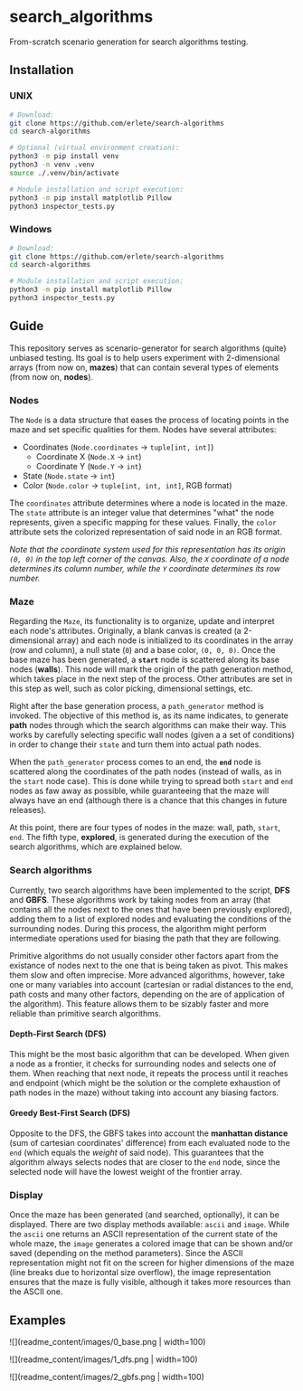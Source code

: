 # search_algorithms

From-scratch scenario generation for search algorithms testing.

## Installation

### UNIX

``` bash
# Download:
git clone https://github.com/erlete/search-algorithms
cd search-algorithms

# Optional (virtual environment creation):
python3 -m pip install venv
python3 -m venv .venv
source ./.venv/bin/activate

# Module installation and script execution:
python3 -m pip install matplotlib Pillow
python3 inspector_tests.py
```

### Windows

```bash
# Download:
git clone https://github.com/erlete/search-algorithms
cd search-algorithms

# Module installation and script execution:
python3 -m pip install matplotlib Pillow
python3 inspector_tests.py
```

## Guide

This repository serves as scenario-generator for search algorithms (quite) unbiased testing. Its goal is to help users experiment with 2-dimensional arrays (from now on, **mazes**) that can contain several types of elements (from now on, **nodes**).

### Nodes

The `Node` is a data structure that eases the process of locating points in the maze and set specific qualities for them. Nodes have several attributes:

* Coordinates (`Node.coordinates` -> `tuple[int, int]`)
	* Coordinate X (`Node.X` -> `int`)
	* Coordinate Y (`Node.Y` -> `int`)
* State (`Node.state` -> `int`)
* Color (`Node.color` -> `tuple[int, int, int]`, RGB format)

The `coordinates` attribute determines where a node is located in the maze. The `state` attribute is an integer value that determines "what" the node represents, given a specific mapping for these values. Finally, the `color` attribute sets the colorized representation of said node in an RGB format.

_Note that the coordinate system used for this representation has its origin `(0, 0)` in the top left corner of the canvas. Also, the `X` coordinate of a node determines its column number, while the `Y` coordinate determines its row number._

### Maze

Regarding the `Maze`, its functionality is to organize, update and interpret each node's attributes. Originally, a blank canvas is created (a 2-dimensional array) and each node is initialized to its coordinates in the array (row and column), a null state (`0`) and a base color, `(0, 0, 0)`. Once the base maze has been generated, a **`start`** node is scattered along its base nodes (**walls**). This node will mark the origin of the path generation method, which takes place in the next step of the process. Other attributes are set in this step as well, such as color picking, dimensional settings, etc.

Right after the base generation process, a `path_generator` method is invoked. The objective of this method is, as its name indicates, to generate **path** nodes through which the search algorithms can make their way. This works by carefully selecting specific wall nodes (given a a set of conditions) in order to change their `state` and turn them into actual path nodes.

When the `path_generator` process comes to an end, the **`end`** node is scattered along the coordinates of the path nodes (instead of walls, as in the `start` node case). This is done while trying to spread both `start` and `end` nodes as faw away as possible, while guaranteeing that the maze will always have an end (although there is a chance that this changes in future releases).

At this point, there are four types of nodes in the maze: wall, path, `start`, `end`. The fifth type, **explored**, is generated during the execution of the search algorithms, which are explained below.

### Search algorithms

Currently, two search algorithms have been implemented to the script, **DFS** and **GBFS**. These algorithms work by taking nodes from an array (that contains all the nodes next to the ones that have been previously explored), adding them to a list of explored nodes and evaluating the conditions of the surrounding nodes. During this process, the algorithm might perform intermediate operations used for biasing the path that they are following.

Primitive algorithms do not usually consider other factors apart from the existance of nodes next to the one that is being taken as pivot. This makes them slow and often imprecise. More advanced algorithms, however, take one or many variables into account (cartesian or radial distances to the end, path costs and many other factors, depending on the are of application of the algorithm). This feature allows them to be sizably faster and more reliable than primitive search algorithms.

#### Depth-First Search (DFS)

This might be the most basic algorithm that can be developed. When given a node as a frontier, it checks for surrounding nodes and selects one of them. When reaching that next node, it repeats the process until it reaches and endpoint (which might be the solution or the complete exhaustion of path nodes in the maze) without taking into account any biasing factors.

#### Greedy Best-First Search (DFS)

Opposite to the DFS, the GBFS takes into account the **manhattan distance** (sum of cartesian coordinates' difference) from each evaluated node to the `end` (which equals the _weight_ of said node). This guarantees that the algorithm always selects nodes that are closer to the `end` node, since the selected node will have the lowest weight of the frontier array.

### Display

Once the maze has been generated (and searched, optionally), it can be displayed. There are two display methods available: `ascii` and `image`. While the `ascii` one returns an ASCII representation of the current state of the whole maze, the `image` generates a colored image that can be shown and/or saved (depending on the method parameters). Since the ASCII representation might not fit on the screen for higher dimensions of the maze (line breaks due to horizontal size overflow), the image representation ensures that the maze is fully visible, although it takes more resources than the ASCII one.

## Examples

![](readme_content/images/0_base.png | width=100)

![](readme_content/images/1_dfs.png | width=100)

![](readme_content/images/2_gbfs.png | width=100)
